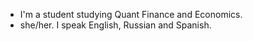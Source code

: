 - I'm a student studying Quant Finance and Economics. 
- she/her. I speak English, Russian and Spanish.

<!---
yushako3/yushako3 is a ✨ special ✨ repository because its `README.md` (this file) appears on your GitHub profile.
You can click the Preview link to take a look at your changes.
--->
